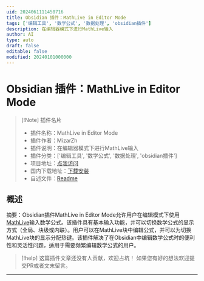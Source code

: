 ```yaml
---
uid: 2024061111450716
title: Obsidian 插件：MathLive in Editor Mode
tags: ['编辑工具', '数学公式', '数据处理', 'obsidian插件']
description: 在编辑器模式下进行MathLive输入
author: AI
type: auto
draft: false
editable: false
modified: 20240101000000
---
```


# Obsidian 插件：MathLive in Editor Mode

> [!Note] 插件名片
> - 插件名称：MathLive in Editor Mode
> - 插件作者：MizarZh
> - 插件说明：在编辑器模式下进行MathLive输入
> - 插件分类：['编辑工具', '数学公式', '数据处理', 'obsidian插件']
> - 项目地址：[点我访问](https://github.com/MizarZh/obsidian-mathlive-codemirror)
> - 国内下载地址：[下载安装](https://pkmer.cn/products/plugin/pluginMarket/?mathlive-in-editor-mode)
> - 自述文件：[Readme](https://ghproxy.net/https://raw.githubusercontent.com/MizarZh/mathlive-in-editor-mode/master/README.md)



## 概述

摘要：Obsidian插件MathLive in Editor Mode允许用户在编辑模式下使用[MathLive](https://github.com/arnog/mathlive)输入数学公式。该插件具有基本输入功能，并可以切换数学公式的显示方式（全局、块级或内联）。用户可以在MathLive块中编辑公式，并可以为切换MathLive块的显示分配热键。该插件解决了在Obsidian中编辑数学公式时的便利性和灵活性问题，适用于需要频繁编辑数学公式的用户。


> [!help] 
> 这篇插件文章还没有人贡献，欢迎占坑！
> 如果您有好的想法欢迎提交PR或者文末留言。
> 

---



